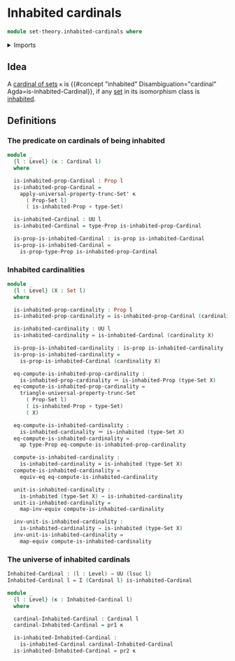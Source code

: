 # Inhabited cardinals

```agda
module set-theory.inhabited-cardinals where
```

<details><summary>Imports</summary>

```agda
open import foundation.action-on-identifications-functions
open import foundation.dependent-pair-types
open import foundation.equivalences
open import foundation.function-types
open import foundation.identity-types
open import foundation.inhabited-types
open import foundation.propositional-extensionality
open import foundation.propositions
open import foundation.set-truncations
open import foundation.sets
open import foundation.univalence
open import foundation.universe-levels

open import set-theory.cardinals
```

</details>

## Idea

A [cardinal of sets](set-theory.cardinals.md) `κ` is
{{#concept "inhabited" Disambiguation="cardinal"  Agda=is-inhabited-Cardinal}},
if any [set](foundation-core.sets.md) in its isomorphism class is
[inhabited](foundation.inhabited-types.md).

## Definitions

### The predicate on cardinals of being inhabited

```agda
module _
  {l : Level} (κ : Cardinal l)
  where

  is-inhabited-prop-Cardinal : Prop l
  is-inhabited-prop-Cardinal =
    apply-universal-property-trunc-Set' κ
      ( Prop-Set l)
      ( is-inhabited-Prop ∘ type-Set)

  is-inhabited-Cardinal : UU l
  is-inhabited-Cardinal = type-Prop is-inhabited-prop-Cardinal

  is-prop-is-inhabited-Cardinal : is-prop is-inhabited-Cardinal
  is-prop-is-inhabited-Cardinal =
    is-prop-type-Prop is-inhabited-prop-Cardinal
```

### Inhabited cardinalities

```agda
module _
  {l : Level} (X : Set l)
  where

  is-inhabited-prop-cardinality : Prop l
  is-inhabited-prop-cardinality = is-inhabited-prop-Cardinal (cardinality X)

  is-inhabited-cardinality : UU l
  is-inhabited-cardinality = is-inhabited-Cardinal (cardinality X)

  is-prop-is-inhabited-cardinality : is-prop is-inhabited-cardinality
  is-prop-is-inhabited-cardinality =
    is-prop-is-inhabited-Cardinal (cardinality X)

  eq-compute-is-inhabited-prop-cardinality :
    is-inhabited-prop-cardinality ＝ is-inhabited-Prop (type-Set X)
  eq-compute-is-inhabited-prop-cardinality =
    triangle-universal-property-trunc-Set
      ( Prop-Set l)
      ( is-inhabited-Prop ∘ type-Set)
      ( X)

  eq-compute-is-inhabited-cardinality :
    is-inhabited-cardinality ＝ is-inhabited (type-Set X)
  eq-compute-is-inhabited-cardinality =
    ap type-Prop eq-compute-is-inhabited-prop-cardinality

  compute-is-inhabited-cardinality :
    is-inhabited-cardinality ≃ is-inhabited (type-Set X)
  compute-is-inhabited-cardinality =
    equiv-eq eq-compute-is-inhabited-cardinality

  unit-is-inhabited-cardinality :
    is-inhabited (type-Set X) → is-inhabited-cardinality
  unit-is-inhabited-cardinality =
    map-inv-equiv compute-is-inhabited-cardinality

  inv-unit-is-inhabited-cardinality :
    is-inhabited-cardinality → is-inhabited (type-Set X)
  inv-unit-is-inhabited-cardinality =
    map-equiv compute-is-inhabited-cardinality
```

### The universe of inhabited cardinals

```agda
Inhabited-Cardinal : (l : Level) → UU (lsuc l)
Inhabited-Cardinal l = Σ (Cardinal l) is-inhabited-Cardinal

module _
  {l : Level} (κ : Inhabited-Cardinal l)
  where

  cardinal-Inhabited-Cardinal : Cardinal l
  cardinal-Inhabited-Cardinal = pr1 κ

  is-inhabited-Inhabited-Cardinal :
    is-inhabited-Cardinal cardinal-Inhabited-Cardinal
  is-inhabited-Inhabited-Cardinal = pr2 κ
```
